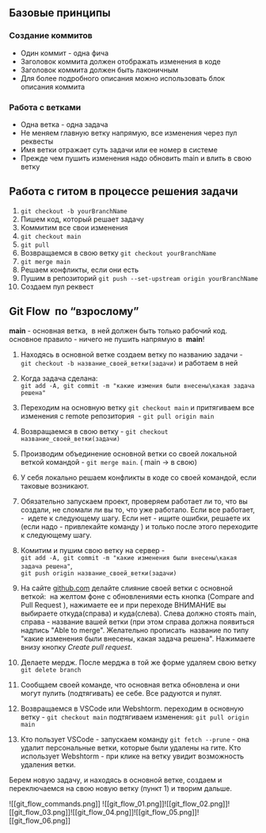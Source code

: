 
## Базовые принципы
### Создание коммитов
- Один коммит - одна фича
- Заголовок коммита должен отображать изменения в коде
- Заголовок коммита должен быть лаконичным
- Для более подробного описания можно использовать блок описания коммита

### Работа с ветками
- Одна ветка - одна задача
- Не меняем главную ветку напрямую, все изменения через пул реквесты
- Имя ветки отражает суть задачи или ее номер в системе
- Прежде чем пушить изменения надо обновить main и влить в свою ветку

## Работа с гитом в процессе решения задачи
1. `git checkout -b yourBranchName`
2. Пишем код, который решает задачу
3. Коммитим все свои изменения
4. `git checkout main`
5. `git pull`
6. Возвращаемся в свою ветку `git checkout yourBranchName`
7. `git merge main`
8. Решаем конфликты, если они есть
9. Пушим в репозиторий `git push --set-upstream origin yourBranchName`
10. Создаем пул реквест

## Git Flow  по “взрослому”

**main** - основная ветка,  в ней должен быть только рабочий код.
основное правило - ничего не пушить напрямую в  **main**!

1. Находясь в основной ветке создаем ветку по названию задачи -  
    `git checkout -b название_своей_ветки(задачи)` и работаем в ней
    
2. Когда задача сделана:  
    `git add -A, git commit -m "какие измения были внесены\какая задача решена"`
    
3. Переходим на основную ветку `git checkout main` и притягиваем все изменения с remote репозитория  - `git pull origin main`
    
4. Возвращаемся в свою ветку - `git checkout название_своей_ветки(задачи)`
    
5. Производим объединение основной ветки со своей локальной веткой командой - `git merge main`. ( main -> в свою)
    
6. У себя локально решаем конфликты в коде со своей командой, если таковые возникают.
    
7. Обязательно запускаем проект, проверяем работает ли то, что вы создали, не сломали ли вы то, что уже работало. Если все работает, -  идете к следующему шагу. Если нет - ищите ошибки, решаете их (если надо - привлекайте команду ) и только после этого переходите к следующему шагу.
    
8. Комитим и пушим свою ветку на сервер -  
    `git add -A, git commit -m "какие изменения были внесены\какая задача решена"`,  
    `git push origin название_своей_ветки(задачи)`
    
9. На сайте [github.com](http://github.com/) делайте слияние своей ветки с основной веткой:  на желтом фоне с обновлениями есть кнопка (Compare and Pull Request ), нажимаете ее и при переходе ВНИМАНИЕ вы выбираете откуда(справа) и куда(слева). Слева должно стоять main, справа - название вашей ветки (при этом справа должна появиться надпись "Able to merge". Желательно прописать  название по типу "какие изменения были внесены, какая задача решена". Нажимаете внизу кнопку *Create pull request*.
    
10. Делаете мердж. После мерджа в той же форме удаляем свою ветку `git delete branch`
    
11. Сообщаем своей команде, что основная ветка обновлена и они могут пулить (подтягивать) ее себе. Все радуются и пулят.
    
12. Возвращаемся в VSCode или Webshtorm. переходим в основную ветку - `git checkout main` подтягиваем изменения: `git pull origin main`
    
13. Кто пользует VSCode - запускаем команду `git fetch --prune` - она удалит персональные ветки, которые были удалены на гите. Кто использует Webshtorm - при клике на ветку увидит возможность удаления ветки.
    

Берем новую задачу, и находясь в основной ветке, создаем и переключаемся на свою новую ветку (пункт 1) и творим дальше.




![[git_flow_commands.png]]
![[git_flow_01.png]]![[git_flow_02.png]]![[git_flow_03.png]]![[git_flow_04.png]]![[git_flow_05.png]]![[git_flow_06.png]]


